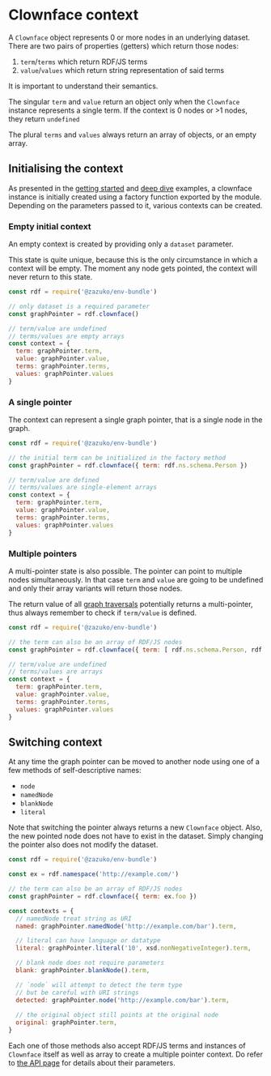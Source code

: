 # Clownface context

A `Clownface` object represents 0 or more nodes in an underlying dataset. There are two pairs of properties (getters) which return those nodes:

1. `term`/`terms` which return RDF/JS terms
3. `value`/`values` which return string representation of said terms

It is important to understand their semantics.

The singular `term` and `value` return an object only when the `Clownface` instance represents a single term. If the context is 0 nodes or >1 nodes, they return `undefined`

The plural `terms` and `values` always return an array of objects, or an empty array.

## Initialising the context

As presented in the [getting started](/) and [deep dive](deep-dive.md) examples, a clownface instance is initially created using a factory function exported by the module. Depending on the parameters passed to it, various contexts can be created.

### Empty initial context

An empty context is created by providing only a `dataset` parameter.

This state is quite unique, because this is the only circumstance in which a context will be empty. The moment any node gets pointed, the context will never return to this state.

<run-kit node-version="16">

```js
const rdf = require('@zazuko/env-bundle')

// only dataset is a required parameter
const graphPointer = rdf.clownface()

// term/value are undefined
// terms/values are empty arrays
const context = {
  term: graphPointer.term,
  value: graphPointer.value,
  terms: graphPointer.terms,
  values: graphPointer.values
}
```

</run-kit>

### A single pointer

The context can represent a single graph pointer, that is a single node in the graph.

<run-kit node-version="16">

```js
const rdf = require('@zazuko/env-bundle')

// the initial term can be initialized in the factory method
const graphPointer = rdf.clownface({ term: rdf.ns.schema.Person })

// term/value are defined
// terms/values are single-element arrays
const context = {
  term: graphPointer.term,
  value: graphPointer.value,
  terms: graphPointer.terms,
  values: graphPointer.values
}
```

</run-kit>

### Multiple pointers

A multi-pointer state is also possible. The pointer can point to multiple nodes simultaneously. In that case `term` and `value` are going to be undefined and only their array variants will return those nodes.

The return value of all [graph traversals](traversal.md) potentially returns a multi-pointer, thus always remember to check if `term/value` is defined.	

<run-kit node-version="16">

```js
const rdf = require('@zazuko/env-bundle')

// the term can also be an array of RDF/JS nodes
const graphPointer = rdf.clownface({ term: [ rdf.ns.schema.Person, rdf.ns.foaf.Person ] })

// term/value are undefined
// terms/values are arrays
const context = {
  term: graphPointer.term,
  value: graphPointer.value,
  terms: graphPointer.terms,
  values: graphPointer.values
}
```

</run-kit>

## Switching context

At any time the graph pointer can be moved to another node using one of a few methods of self-descriptive names:

- `node`
- `namedNode`
- `blankNode`
- `literal`

Note that switching the pointer always returns a new `Clownface` object. Also, the new pointed node does not have to exist in the dataset. Simply changing the pointer also does not modify the dataset.

<run-kit node-version="16">

```js
const rdf = require('@zazuko/env-bundle')

const ex = rdf.namespace('http://example.com/')

// the term can also be an array of RDF/JS nodes
const graphPointer = rdf.clownface({ term: ex.foo })

const contexts = {
  // namedNode treat string as URI
  named: graphPointer.namedNode('http://example.com/bar').term,

  // literal can have language or datatype
  literal: graphPointer.literal('10', xsd.nonNegativeInteger).term,

  // blank node does not require parameters
  blank: graphPointer.blankNode().term,

  // `node` will attempt to detect the term type
  // but be careful with URI strings
  detected: graphPointer.node('http://example.com/bar').term,
    
  // the original object still points at the original node
  original: graphPointer.term,
}
```

</run-kit>

Each one of those methods also accept RDF/JS terms and instances of `Clownface` itself as well as array to create a multiple pointer context. Do refer to [the API page](api.md) for details about their parameters.
